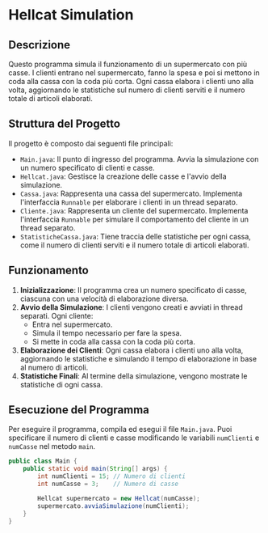 # Hellcat Simulation

## Descrizione

Questo programma simula il funzionamento di un supermercato con più casse. I clienti entrano nel supermercato, fanno la spesa e poi si mettono in coda alla cassa con la coda più corta. Ogni cassa elabora i clienti uno alla volta, aggiornando le statistiche sul numero di clienti serviti e il numero totale di articoli elaborati.

## Struttura del Progetto

Il progetto è composto dai seguenti file principali:

- `Main.java`: Il punto di ingresso del programma. Avvia la simulazione con un numero specificato di clienti e casse.
- `Hellcat.java`: Gestisce la creazione delle casse e l'avvio della simulazione.
- `Cassa.java`: Rappresenta una cassa del supermercato. Implementa l'interfaccia `Runnable` per elaborare i clienti in un thread separato.
- `Cliente.java`: Rappresenta un cliente del supermercato. Implementa l'interfaccia `Runnable` per simulare il comportamento del cliente in un thread separato.
- `StatisticheCassa.java`: Tiene traccia delle statistiche per ogni cassa, come il numero di clienti serviti e il numero totale di articoli elaborati.

## Funzionamento

1. **Inizializzazione**: Il programma crea un numero specificato di casse, ciascuna con una velocità di elaborazione diversa.
2. **Avvio della Simulazione**: I clienti vengono creati e avviati in thread separati. Ogni cliente:
   - Entra nel supermercato.
   - Simula il tempo necessario per fare la spesa.
   - Si mette in coda alla cassa con la coda più corta.
3. **Elaborazione dei Clienti**: Ogni cassa elabora i clienti uno alla volta, aggiornando le statistiche e simulando il tempo di elaborazione in base al numero di articoli.
4. **Statistiche Finali**: Al termine della simulazione, vengono mostrate le statistiche di ogni cassa.

## Esecuzione del Programma

Per eseguire il programma, compila ed esegui il file `Main.java`. Puoi specificare il numero di clienti e casse modificando le variabili `numClienti` e `numCasse` nel metodo `main`.

```java
public class Main {
    public static void main(String[] args) {
        int numClienti = 15; // Numero di clienti
        int numCasse = 3;    // Numero di casse

        Hellcat supermercato = new Hellcat(numCasse);
        supermercato.avviaSimulazione(numClienti);
    }
}
